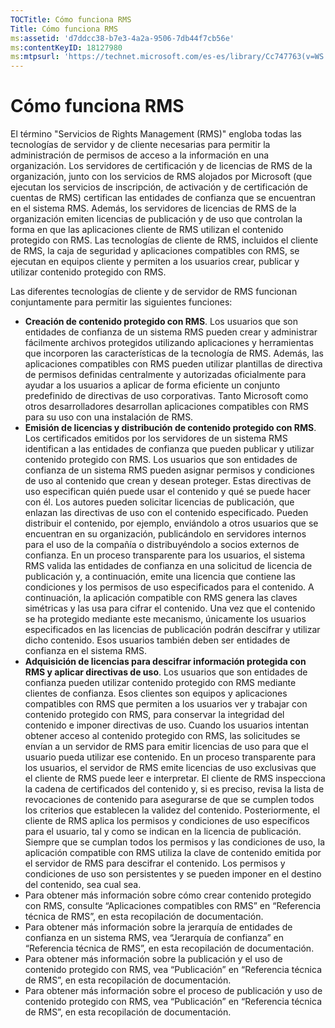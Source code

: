 ```yaml
---
TOCTitle: Cómo funciona RMS
Title: Cómo funciona RMS
ms:assetid: 'd7ddcc38-b7e3-4a2a-9506-7db44f7cb56e'
ms:contentKeyID: 18127980
ms:mtpsurl: 'https://technet.microsoft.com/es-es/library/Cc747763(v=WS.10)'
---
```


Cómo funciona RMS
=================

El término "Servicios de Rights Management (RMS)" engloba todas las tecnologías de servidor y de cliente necesarias para permitir la administración de permisos de acceso a la información en una organización. Los servidores de certificación y de licencias de RMS de la organización, junto con los servicios de RMS alojados por Microsoft (que ejecutan los servicios de inscripción, de activación y de certificación de cuentas de RMS) certifican las entidades de confianza que se encuentran en el sistema RMS. Además, los servidores de licencias de RMS de la organización emiten licencias de publicación y de uso que controlan la forma en que las aplicaciones cliente de RMS utilizan el contenido protegido con RMS. Las tecnologías de cliente de RMS, incluidos el cliente de RMS, la caja de seguridad y aplicaciones compatibles con RMS, se ejecutan en equipos cliente y permiten a los usuarios crear, publicar y utilizar contenido protegido con RMS.

Las diferentes tecnologías de cliente y de servidor de RMS funcionan conjuntamente para permitir las siguientes funciones:

-   **Creación de contenido protegido con RMS**. Los usuarios que son entidades de confianza de un sistema RMS pueden crear y administrar fácilmente archivos protegidos utilizando aplicaciones y herramientas que incorporen las características de la tecnología de RMS. Además, las aplicaciones compatibles con RMS pueden utilizar plantillas de directiva de permisos definidas centralmente y autorizadas oficialmente para ayudar a los usuarios a aplicar de forma eficiente un conjunto predefinido de directivas de uso corporativas. Tanto Microsoft como otros desarrolladores desarrollan aplicaciones compatibles con RMS para su uso con una instalación de RMS.
-   **Emisión de licencias y distribución de contenido protegido con RMS**. Los certificados emitidos por los servidores de un sistema RMS identifican a las entidades de confianza que pueden publicar y utilizar contenido protegido con RMS. Los usuarios que son entidades de confianza de un sistema RMS pueden asignar permisos y condiciones de uso al contenido que crean y desean proteger. Estas directivas de uso especifican quién puede usar el contenido y qué se puede hacer con él. Los autores pueden solicitar licencias de publicación, que enlazan las directivas de uso con el contenido especificado. Pueden distribuir el contenido, por ejemplo, enviándolo a otros usuarios que se encuentran en su organización, publicándolo en servidores internos para el uso de la compañía o distribuyéndolo a socios externos de confianza.
    En un proceso transparente para los usuarios, el sistema RMS valida las entidades de confianza en una solicitud de licencia de publicación y, a continuación, emite una licencia que contiene las condiciones y los permisos de uso especificados para el contenido. A continuación, la aplicación compatible con RMS genera las claves simétricas y las usa para cifrar el contenido. Una vez que el contenido se ha protegido mediante este mecanismo, únicamente los usuarios especificados en las licencias de publicación podrán descifrar y utilizar dicho contenido. Esos usuarios también deben ser entidades de confianza en el sistema RMS.
-   **Adquisición de licencias para descifrar información protegida con RMS y aplicar directivas de uso**. Los usuarios que son entidades de confianza pueden utilizar contenido protegido con RMS mediante clientes de confianza. Esos clientes son equipos y aplicaciones compatibles con RMS que permiten a los usuarios ver y trabajar con contenido protegido con RMS, para conservar la integridad del contenido e imponer directivas de uso. Cuando los usuarios intentan obtener acceso al contenido protegido con RMS, las solicitudes se envían a un servidor de RMS para emitir licencias de uso para que el usuario pueda utilizar ese contenido.
    En un proceso transparente para los usuarios, el servidor de RMS emite licencias de uso exclusivas que el cliente de RMS puede leer e interpretar. El cliente de RMS inspecciona la cadena de certificados del contenido y, si es preciso, revisa la lista de revocaciones de contenido para asegurarse de que se cumplen todos los criterios que establecen la validez del contenido. Posteriormente, el cliente de RMS aplica los permisos y condiciones de uso específicos para el usuario, tal y como se indican en la licencia de publicación. Siempre que se cumplan todos los permisos y las condiciones de uso, la aplicación compatible con RMS utiliza la clave de contenido emitida por el servidor de RMS para descifrar el contenido. Los permisos y condiciones de uso son persistentes y se pueden imponer en el destino del contenido, sea cual sea.
-   Para obtener más información sobre cómo crear contenido protegido con RMS, consulte “Aplicaciones compatibles con RMS” en “Referencia técnica de RMS”, en esta recopilación de documentación.
-   Para obtener más información sobre la jerarquía de entidades de confianza en un sistema RMS, vea “Jerarquía de confianza” en “Referencia técnica de RMS”, en esta recopilación de documentación.
-   Para obtener más información sobre la publicación y el uso de contenido protegido con RMS, vea “Publicación” en “Referencia técnica de RMS”, en esta recopilación de documentación.
-   Para obtener más información sobre el proceso de publicación y uso de contenido protegido con RMS, vea “Publicación” en “Referencia técnica de RMS”, en esta recopilación de documentación.
